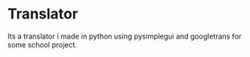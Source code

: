# Translator
 Its a translator i made in python using pysimplegui and googletrans for some school project. 
